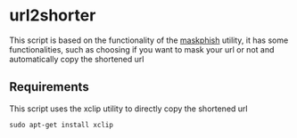 # url2shorter
This script is based on the functionality of the [maskphish](https://github.com/jaykali/maskphish) utility, it has some functionalities, such as choosing if you want to mask your url or not and automatically copy the shortened url

## Requirements

This script uses the xclip utility to directly copy the shortened url

```
sudo apt-get install xclip
```

